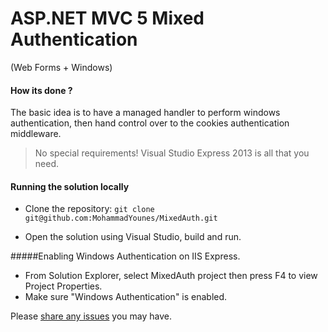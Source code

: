 ﻿# ASP.NET MVC 5 Mixed Authentication
(Web Forms + Windows) 



#### How its done ?

The basic idea is to have a managed handler to perform windows authentication, then hand control over to the cookies authentication middleware.

> No special requirements! Visual Studio Express 2013 is all that you need.


#### Running the solution locally

* Clone the repository: ```git clone git@github.com:MohammadYounes/MixedAuth.git```

* Open the solution using Visual Studio, build and run.


#####Enabling Windows Authentication on IIS Express.

* From Solution Explorer, select MixedAuth project then press F4 to view Project Properties.
* Make sure "Windows Authentication" is enabled.



Please [share any issues](https://github.com/MohammadYounes/MixedAuth/issues?state=open) you may have.

